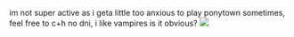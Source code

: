 im not super active as i geta little too anxious to play ponytown sometimes, feel free to c+h
no dni,  i like vampires is it obvious?
![](https://files.catbox.moe/yub6xe.jpg)
